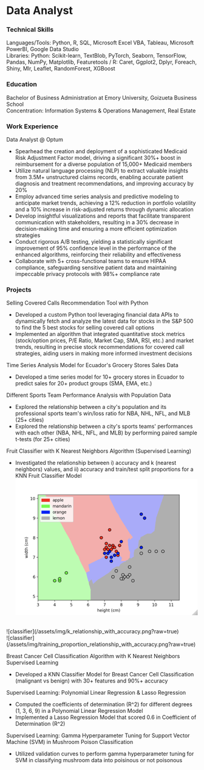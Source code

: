# Data Analyst

### Technical Skills
Languages/Tools: Python, R, SQL, Microsoft Excel VBA, Tableau, Microsoft PowerBI, Google Data Studio  
Libraries: Python: Scikit-learn, TextBlob, PyTorch, Seaborn, TensorFlow, Pandas, NumPy, Matplotlib, Featuretools / R: Caret, Ggplot2, Dplyr, Foreach, Shiny, Mlr, Leaflet, RandomForest, XGBoost

### Education
Bachelor of Business Administration at Emory University, Goizueta Business School  
Concentration: Information Systems & Operations Management, Real Estate 

### Work Experience 
Data Analyst @ Optum
- Spearhead the creation and deployment of a sophisticated Medicaid Risk Adjustment Factor model, driving a significant 30%+ boost in reimbursement for a diverse population of 15,000+ Medicaid members
- Utilize natural language processing (NLP) to extract valuable insights from 3.5M+ unstructured claims records, enabling accurate patient diagnosis and treatment recommendations, and improving accuracy by 20%
- Employ advanced time series analysis and predictive modeling to anticipate market trends, achieving a 12% reduction in portfolio volatility and a 10% increase in risk-adjusted returns through dynamic allocation
- Develop insightful visualizations and reports that facilitate transparent communication with stakeholders, resulting in a 30% decrease in decision-making time and ensuring a more efficient optimization strategies
- Conduct rigorous A/B testing, yielding a statistically significant improvement of 95% confidence level in the performance of the enhanced algorithms, reinforcing their reliability and effectiveness
- Collaborate with 5+ cross-functional teams to ensure HIPAA compliance, safeguarding sensitive patient data and maintaining impeccable privacy protocols with 98%+ compliance rate

### Projects 
Selling Covered Calls Recommendation Tool with Python
- Developed a custom Python tool leveraging financial data APIs to dynamically fetch and analyze the latest data for stocks in the S&P 500 to find the 5 best stocks for selling covered call options
- Implemented an algorithm that integrated quantitative stock metrics (stock/option prices, P/E Ratio, Market Cap, SMA, RSI, etc.) and market trends, resulting in precise stock recommendations for covered call strategies, aiding users in making more informed investment decisions

Time Series Analysis Model for Ecuador's Grocery Stores Sales Data
- Developed a time series model for 10+ grocery stores in Ecuador to predict sales for 20+ product groups (SMA, EMA, etc.)

Different Sports Team Performance Analysis with Population Data
- Explored the relationship between a city's population and its professional sports team's win/loss ratio for NBA, NHL, NFL, and MLB (25+ cities)
- Explored the relationship between a city's sports teams' performances with each other (NBA, NHL, NFL, and MLB) by performing paired sample t-tests (for 25+ cities)

Fruit Classifier with K Nearest Neighbors Algorithm (Supervised Learning)
- Investigated the relationship between i) accuracy and k (nearest neighbors) values, and ii) accuracy and train/test split proportions for a KNN Fruit Classifier Model
![classifier](/assets/img/classifier_plot.png?raw=true)
<br>
![classifier](/assets/img/k_relationship_with_accuracy.png?raw=true)
<br>
![classifier](/assets/img/training_proportion_relationship_with_accuracy.png?raw=true)

Breast Cancer Cell Classification Algorithm with K Nearest Neighbors Supervised Learning
- Developed a KNN Classifier Model for Breast Cancer Cell Classification (malignant vs benign) with 30+ features and 90%+ accuracy

Supervised Learning: Polynomial Linear Regression & Lasso Regression
- Computed the coefficients of determination (R^2) for different degrees (1, 3, 6, 9) in a Polynomial Linear Regression Model
- Implemented a Lasso Regression Model that scored 0.6 in Coefficient of Determination (R^2)

Supervised Learning: Gamma Hyperparameter Tuning for Support Vector Machine (SVM) in Mushroom Poison Classification 
- Utilized validation curves to perform gamma hyperparameter tuning for SVM in classifying mushroom data into poisinous or not poisonous
